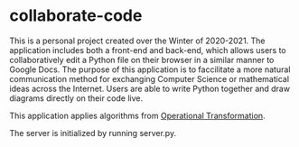 # collaborate-code

This is a personal project created over the Winter of 2020-2021. The application includes both a front-end and back-end, which allows users to collaboratively edit a Python file on their browser in a similar manner to Google Docs. The purpose of this application is to faccilitate a more natural communication method for exchanging Computer Science or mathematical ideas across the Internet. Users are able to write Python together and draw diagrams directly on their code live.

This application applies algorithms from [Operational Transformation](https://en.wikipedia.org/wiki/Operational_transformation).

The server is initialized by running server.py.
